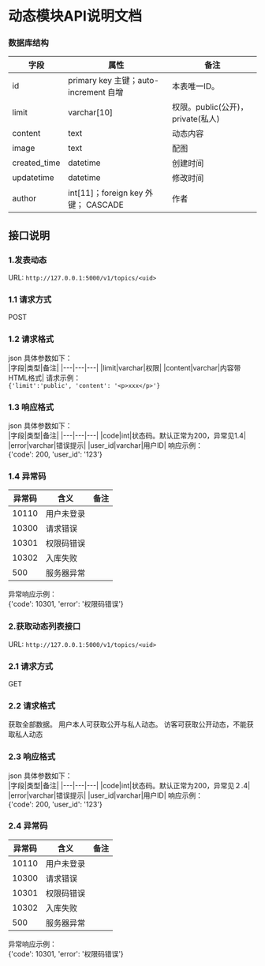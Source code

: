 # 动态模块API说明文档
### 数据库结构  
|字段|属性|备注|
|---|---|---|
|id|primary key 主键；auto-increment 自增|本表唯一ID。|
|limit|varchar[10]|权限。public(公开)，private(私人)|
|content|text|动态内容|
|image|text|配图|
|created_time|datetime|创建时间|
|updatetime|datetime|修改时间|
|author|int[11]；foreign key 外键； CASCADE|作者|

## 接口说明  
### 1.发表动态  
URL: `http://127.0.0.1:5000/v1/topics/<uid>`  
### 1.1 请求方式  
POST
### 1.2 请求格式  
json 具体参数如下：  
|字段|类型|备注|
|---|---|---|
|limit|varchar|权限|
|content|varchar|内容带HTML格式|
请求示例：  
`{'limit':'public', 'content': '<p>xxx</p>'} `
### 1.3 响应格式  
json 具体参数如下：  
|字段|类型|备注|
|---|---|---|
|code|int|状态码。默认正常为200，异常见1.4|
|error|varchar|错误提示|
|user_id|varchar|用户ID|
响应示例：  
{'code': 200, 'user_id': '123'}  
### 1.4 异常码  
|异常码|含义|备注|
|---|---|---|
|10110|用户未登录||
|10300|请求错误||
|10301|权限码错误||
|10302|入库失败||
|500|服务器异常||
异常响应示例：  
{'code': 10301, 'error': '权限码错误'} 

### 2.获取动态列表接口  
URL: `http://127.0.0.1:5000/v1/topics/<uid>`  
### 2.1 请求方式  
GET
### 2.2 请求格式  
获取全部数据。
用户本人可获取公开与私人动态。
访客可获取公开动态，不能获取私人动态
### 2.3 响应格式  
json 具体参数如下：  
|字段|类型|备注|
|---|---|---|
|code|int|状态码。默认正常为200，异常见２.4|
|error|varchar|错误提示|
|user_id|varchar|用户ID|
响应示例：  
{'code': 200, 'user_id': '123'}  
### 2.4 异常码  
|异常码|含义|备注|
|---|---|---|
|10110|用户未登录||
|10300|请求错误||
|10301|权限码错误||
|10302|入库失败||
|500|服务器异常||
异常响应示例：  
{'code': 10301, 'error': '权限码错误'} 